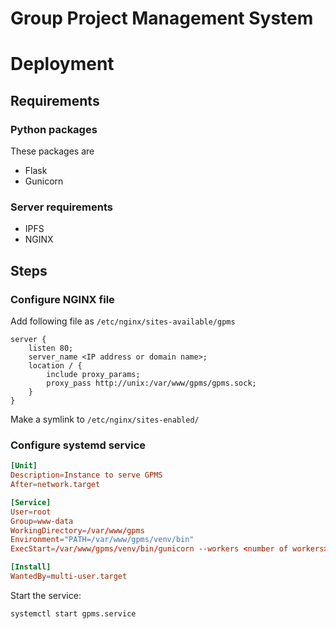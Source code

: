 # Group Project Management System

# Deployment

## Requirements

### Python packages

These packages are 

- Flask
- Gunicorn

### Server requirements

- IPFS
- NGINX

## Steps

### Configure NGINX file

Add following file as `/etc/nginx/sites-available/gpms`

```nginx
server {
	listen 80;
	server_name <IP address or domain name>;
	location / {
		include proxy_params;
		proxy_pass http://unix:/var/www/gpms/gpms.sock;
	}
}
```

Make a symlink to `/etc/nginx/sites-enabled/`

### Configure systemd service

```toml
[Unit]
Description=Instance to serve GPMS
After=network.target

[Service]
User=root
Group=www-data
WorkingDirectory=/var/www/gpms
Environment="PATH=/var/www/gpms/venv/bin"
ExecStart=/var/www/gpms/venv/bin/gunicorn --workers <number of workers> --bind unix:gpms.sock wsgi:app

[Install]
WantedBy=multi-user.target
```

Start the service:

```bash
systemctl start gpms.service
```
